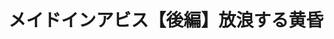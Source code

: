 ---
layout: ../../layouts/MarkdownPostLayout.astro

series: 'メイドインアビス'
ruby: 'めいどいんあびす'
title: 'メイドインアビス【後編】放浪する黄昏'
cour: 3
release: 2019
season: 'winter'
introduction: ''
genres: ['Adventure', 'Mystery', 'Drama', 'Fantasy', 'Sci-Fi']

---